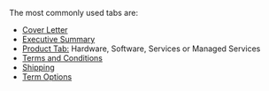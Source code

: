The most commonly used tabs are:

- [Cover Letter](https://docs.connectwise.com/ConnectWise_Sell/300/030/010/200#coverletterinfo)
- [Executive Summary](https://docs.connectwise.com/ConnectWise_Sell/300/030/010/200#execsummaryinfo)
- [Product Tab:](https://docs.connectwise.com/ConnectWise_Sell/300/030/010/200#hardwareinfo) Hardware, Software, Services or Managed Services
- [Terms and Conditions](https://docs.connectwise.com/ConnectWise_Sell/300/030/010/200#termscondinfo)
- [Shipping](https://docs.connectwise.com/ConnectWise_Sell/300/030/010/200#shippinginfo)
- [Term Options](https://docs.connectwise.com/ConnectWise_Sell/300/030/010/200#Term_Options_Tab "Quote Content Tabs")

